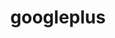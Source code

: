 ---
order: 0
title: googleplus
link: https://plus.google.com/114612442558529845038
verb: plus-one
---